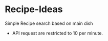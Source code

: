 # Recipe-Ideas

Simple Recipe search based on main dish

- API request are restricted to 10 per minute.
